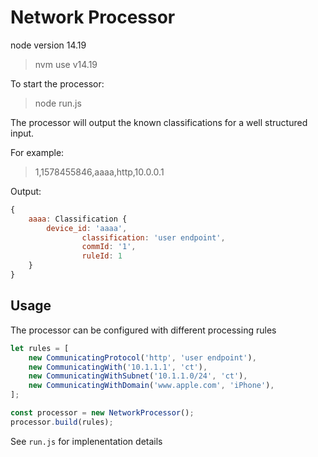 Network Processor
=================

node version 14.19
> nvm use v14.19

To start the processor:
> node run.js

The processor will output the known classifications for a well structured input.

For example:
> 1,1578455846,aaaa,http,10.0.0.1

Output:
```javascript
{
	aaaa: Classification {
		device_id: 'aaaa',
                classification: 'user endpoint',
                commId: '1',
                ruleId: 1
	}
}
```

Usage
----
The processor can be configured with different processing rules
```javascript
let rules = [
	new CommunicatingProtocol('http', 'user endpoint'),
	new CommunicatingWith('10.1.1.1', 'ct'),
	new CommunicatingWithSubnet('10.1.1.0/24', 'ct'),
	new CommunicatingWithDomain('www.apple.com', 'iPhone'),
];

const processor = new NetworkProcessor();
processor.build(rules);
```

See `run.js` for implenentation details

